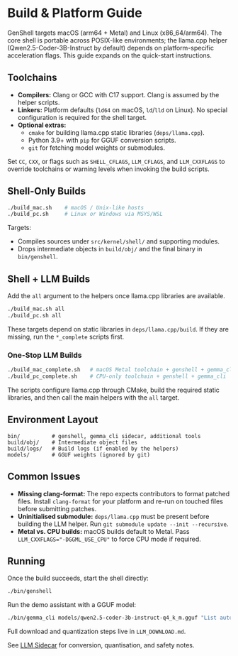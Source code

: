 # Build & Platform Guide

GenShell targets macOS (arm64 + Metal) and Linux (x86_64/arm64). The core shell is portable across POSIX-like environments; the llama.cpp helper (Qwen2.5-Coder-3B-Instruct by default) depends on platform-specific acceleration flags. This guide expands on the quick-start instructions.

## Toolchains
- **Compilers:** Clang or GCC with C17 support. Clang is assumed by the helper scripts.
- **Linkers:** Platform defaults (`ld64` on macOS, `ld`/`lld` on Linux). No special configuration is required for the shell target.
- **Optional extras:**
  - `cmake` for building llama.cpp static libraries (`deps/llama.cpp`).
  - Python 3.9+ with `pip` for GGUF conversion scripts.
  - `git` for fetching model weights or submodules.

Set `CC`, `CXX`, or flags such as `SHELL_CFLAGS`, `LLM_CFLAGS`, and `LLM_CXXFLAGS` to override toolchains or warning levels when invoking the build scripts.

## Shell-Only Builds
```bash
./build_mac.sh    # macOS / Unix-like hosts
./build_pc.sh     # Linux or Windows via MSYS/WSL
```

Targets:
- Compiles sources under `src/kernel/shell/` and supporting modules.
- Drops intermediate objects in `build/obj/` and the final binary in `bin/genshell`.

## Shell + LLM Builds
Add the `all` argument to the helpers once llama.cpp libraries are available.
```bash
./build_mac.sh all
./build_pc.sh all
```

These targets depend on static libraries in `deps/llama.cpp/build`. If they are missing, run the `*_complete` scripts first.

### One-Stop LLM Builds
```bash
./build_mac_complete.sh   # macOS Metal toolchain + genshell + gemma_cli
./build_pc_complete.sh    # CPU-only toolchain + genshell + gemma_cli
```

The scripts configure llama.cpp through CMake, build the required static libraries, and then call the main helpers with the `all` target.

## Environment Layout
```
bin/          # genshell, gemma_cli sidecar, additional tools
build/obj/    # Intermediate object files
build/logs/   # Build logs (if enabled by the helpers)
models/       # GGUF weights (ignored by git)
```

## Common Issues
- **Missing clang-format:** The repo expects contributors to format patched files. Install `clang-format` for your platform and re-run on touched files before submitting patches.
- **Uninitialised submodule:** `deps/llama.cpp` must be present before building the LLM helper. Run `git submodule update --init --recursive`.
- **Metal vs. CPU builds:** macOS builds default to Metal. Pass `LLM_CXXFLAGS="-DGGML_USE_CPU"` to force CPU mode if required.

## Running
Once the build succeeds, start the shell directly:
```bash
./bin/genshell
```

Run the demo assistant with a GGUF model:
```bash
./bin/gemma_cli models/qwen2.5-coder-3b-instruct-q4_k_m.gguf "List automation tasks"
```

Full download and quantization steps live in `LLM_DOWNLOAD.md`.

See [LLM Sidecar](llm-sidecar.md) for conversion, quantisation, and safety notes.
